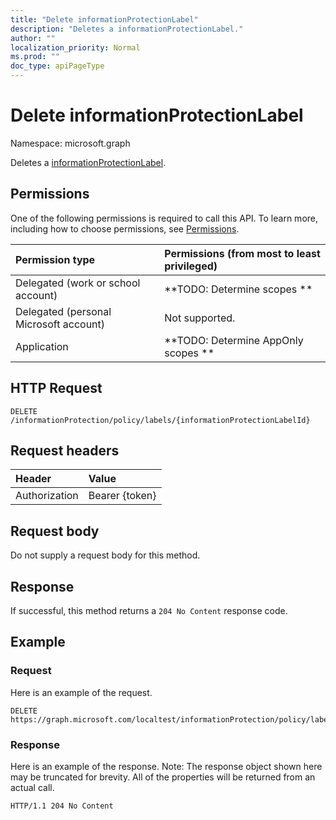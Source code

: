 ```yaml
---
title: "Delete informationProtectionLabel"
description: "Deletes a informationProtectionLabel."
author: ""
localization_priority: Normal
ms.prod: ""
doc_type: apiPageType
---
```


# Delete informationProtectionLabel

Namespace: microsoft.graph

Deletes a [informationProtectionLabel](../resources/informationprotectionlabel.md).

## Permissions
One of the following permissions is required to call this API. To learn more, including how to choose permissions, see [Permissions](/concepts/permissions-reference.md).

|Permission type|Permissions (from most to least privileged)|
|:---|:---|
|Delegated (work or school account)|**TODO: Determine scopes **|
|Delegated (personal Microsoft account)|Not supported.|
|Application|**TODO: Determine AppOnly scopes **|

## HTTP Request
<!-- {
  "blockType": "ignored"
}
-->
``` http
DELETE /informationProtection/policy/labels/{informationProtectionLabelId}
```

## Request headers
|Header|Value|
|:---|:---|
|Authorization|Bearer {token}|

## Request body
Do not supply a request body for this method.

## Response
If successful, this method returns a `204 No Content` response code.

## Example

### Request
Here is an example of the request.
<!-- {
  "blockType": "request",
  "name": "delete_informationprotectionlabel"
}
-->
``` http
DELETE https://graph.microsoft.com/localtest/informationProtection/policy/labels/{informationProtectionLabelId}
```

### Response
Here is an example of the response. Note: The response object shown here may be truncated for brevity. All of the properties will be returned from an actual call.
<!-- {
  "blockType": "response",
  "truncated": true
}
-->
``` http
HTTP/1.1 204 No Content
```

